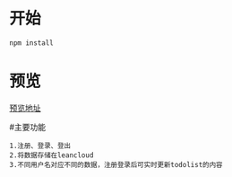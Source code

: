 # 开始
```
npm install
```
# 预览
[预览地址](https://kmac007.github.io/vue-learn/todo-leancloud/page.html)

#主要功能

```
1.注册、登录、登出
2.将数据存储在leancloud
3.不同用户名对应不同的数据，注册登录后可实时更新todolist的内容
```
